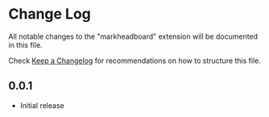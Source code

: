 # Change Log

All notable changes to the "markheadboard" extension will be documented in this file.

Check [Keep a Changelog](http://keepachangelog.com/) for recommendations on how to structure this file.

## 0.0.1

- Initial release